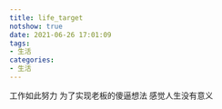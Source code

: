 ```yaml
---
title: life_target
notshow: true
date: 2021-06-26 17:01:09
tags:
- 生活
categories: 
- 生活
---
```


工作如此努力 为了实现老板的傻逼想法 感觉人生没有意义